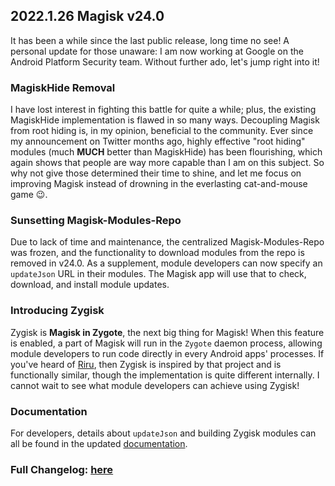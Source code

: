 ## 2022.1.26 Magisk v24.0

It has been a while since the last public release, long time no see! A personal update for those unaware: I am now working at Google on the Android Platform Security team. Without further ado, let's jump right into it!

### MagiskHide Removal

I have lost interest in fighting this battle for quite a while; plus, the existing MagiskHide implementation is flawed in so many ways. Decoupling Magisk from root hiding is, in my opinion, beneficial to the community. Ever since my announcement on Twitter months ago, highly effective "root hiding" modules (much **MUCH** better than MagiskHide) has been flourishing, which again shows that people are way more capable than I am on this subject. So why not give those determined their time to shine, and let me focus on improving Magisk instead of drowning in the everlasting cat-and-mouse game 😉.

### Sunsetting Magisk-Modules-Repo

Due to lack of time and maintenance, the centralized Magisk-Modules-Repo was frozen, and the functionality to download modules from the repo is removed in v24.0. As a supplement, module developers can now specify an `updateJson` URL in their modules. The Magisk app will use that to check, download, and install module updates.

### Introducing Zygisk

Zygisk is **Magisk in Zygote**, the next big thing for Magisk! When this feature is enabled, a part of Magisk will run in the `Zygote` daemon process, allowing module developers to run code directly in every Android apps' processes. If you've heard of [Riru](https://github.com/RikkaApps/Riru), then Zygisk is inspired by that project and is functionally similar, though the implementation is quite different internally. I cannot wait to see what module developers can achieve using Zygisk!

### Documentation

For developers, details about `updateJson` and building Zygisk modules can all be found in the updated [documentation](https://topjohnwu.github.io/Magisk/guides.html#magisk-modules).

### Full Changelog: [here](/changes.md)
